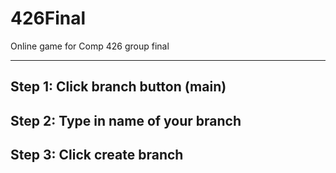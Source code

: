 # 426Final
Online game for Comp 426 group final

---
## Step 1: Click branch button (main)
## Step 2: Type in name of your branch 
## Step 3: Click create branch
